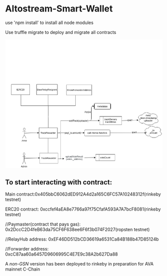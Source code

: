 # Altostream-Smart-Wallet
use 'npm install' to install all node modules

Use truffle migrate to deploy and migrate all contracts

![image](arch.png)


## To start interacting with contract:
Main contract:0x405bbC6062dED912A4d2a165C6FC57A10248312f(rinkeby testnet)

ERC20 contract: 0xccfef4aEA8e7766a97f75CfafA593A7A7bcF8081(rinkeby testnet)

//Paymaster(contract that pays gas): 0x2DccC2D4feB63da75CF6F638ee6F6f3b074F2027(ropsten testnet)

//RelayHub address: 0xEF46DD512bCD36619a6531Ca84B188b47D85124b

//Forwarder address: 0xcC87aa60a6457D9606995C4E7E9c38A2b627Da88

A *non-GSN* version has been deployed to rinkeby in preparation for AVA mainnet C-Chain

